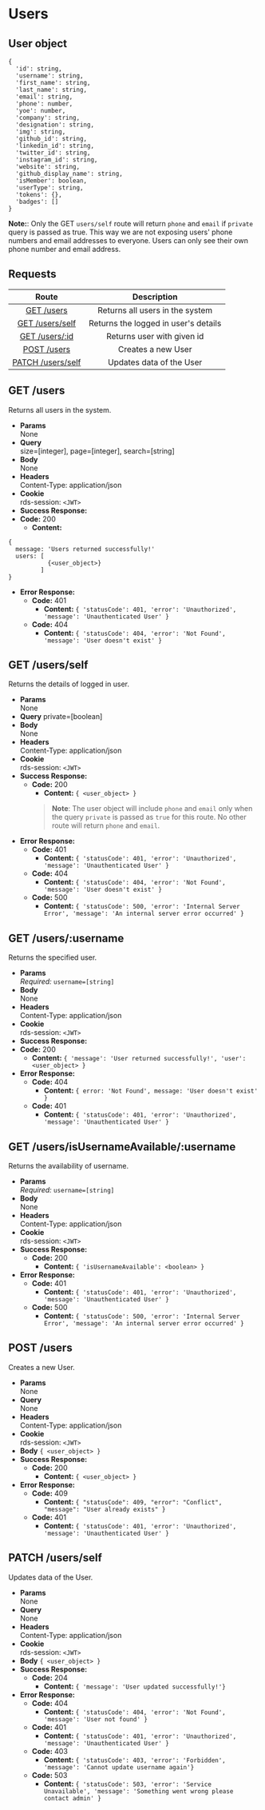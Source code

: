# Users

## User object

```
{
  'id': string,
  'username': string,
  'first_name': string,
  'last_name': string,
  'email': string,
  'phone': number,
  'yoe': number,
  'company': string,
  'designation': string,
  'img': string,
  'github_id': string,
  'linkedin_id': string,
  'twitter_id': string,
  'instagram_id': string,
  'website': string,
  'github_display_name': string,
  'isMember': boolean,
  'userType': string,
  'tokens': {},
  'badges': []
}
```
**Note:**: Only the GET `users/self` route will return `phone` and `email` if `private` query is passed as true. This way we are not exposing users' phone numbers and email addresses to everyone. Users can only see their own phone number and email address.


## **Requests**

|                 Route                 |             Description              |
|:-------------------------------------:|:------------------------------------:|
|       [GET /users](#get-users)        |   Returns all users in the system    |
|   [GET /users/self](#get-usersSelf)   | Returns the logged in user's details |
|    [GET /users/:id](#get-usersid)     |      Returns user with given id      |
|      [POST /users](#post-users)       |          Creates a new User          |
| [PATCH /users/self](#patch-usersself) |       Updates data of the User       |


## **GET /users**

Returns all users in the system.

- **Params**  
  None
- **Query**  
  size=[integer], page=[integer], search=[string]
- **Body**  
  None
- **Headers**  
  Content-Type: application/json
- **Cookie**  
  rds-session: `<JWT>`
- **Success Response:**
- **Code:** 200
  - **Content:**

```
{
  message: 'Users returned successfully!'
  users: [
           {<user_object>}
         ]
}
```

- **Error Response:**
  - **Code:** 401
    - **Content:** `{ 'statusCode': 401, 'error': 'Unauthorized', 'message': 'Unauthenticated User' }`
  - **Code:** 404
    - **Content:** `{ 'statusCode': 404, 'error': 'Not Found', 'message': 'User doesn't exist' }`

## **GET /users/self**

Returns the details of logged in user.

- **Params**  
  None
- **Query**
  private=[boolean]    
- **Body**  
  None
- **Headers**  
  Content-Type: application/json
- **Cookie**  
  rds-session: `<JWT>`
- **Success Response:**
  - **Code:** 200
    - **Content:** `{ <user_object> }`
    > **Note**: The user object will include `phone` and `email` only when the query `private` is passed as `true` for this route. No other route will return `phone` and `email`.
- **Error Response:**
  - **Code:** 401
    - **Content:** `{ 'statusCode': 401, 'error': 'Unauthorized', 'message': 'Unauthenticated User' }`
  - **Code:** 404
    - **Content:** `{ 'statusCode': 404, 'error': 'Not Found', 'message': 'User doesn't exist' }`
  - **Code:** 500
    - **Content:** `{ 'statusCode': 500, 'error': 'Internal Server Error', 'message': 'An internal server error occurred' }`

## **GET /users/:username**

Returns the specified user.

- **Params**  
  _Required:_ `username=[string]`
- **Body**  
  None
- **Headers**  
  Content-Type: application/json
- **Cookie**  
  rds-session: `<JWT>`
- **Success Response:**
- **Code:** 200
  - **Content:** `{ 'message': 'User returned successfully!', 'user': <user_object> }`
- **Error Response:**
  - **Code:** 404
    - **Content:** `{ error: 'Not Found', message: 'User doesn't exist' }`
  - **Code:** 401
    - **Content:** `{ 'statusCode': 401, 'error': 'Unauthorized', 'message': 'Unauthenticated User' }`

## **GET /users/isUsernameAvailable/:username**

Returns the availability of username.

- **Params**  
  _Required:_ `username=[string]`
- **Body**  
  None
- **Headers**  
  Content-Type: application/json
- **Cookie**  
  rds-session: `<JWT>`
- **Success Response:**
  - **Code:** 200
    - **Content:** `{ 'isUsernameAvailable': <boolean> }`
- **Error Response:**
  - **Code:** 401
    - **Content:** `{ 'statusCode': 401, 'error': 'Unauthorized', 'message': 'Unauthenticated User' }`
  - **Code:** 500
    - **Content:** `{ 'statusCode': 500, 'error': 'Internal Server Error', 'message': 'An internal server error occurred' }`


## **POST /users**

Creates a new User.

- **Params**  
  None
- **Query**  
  None
- **Headers**  
  Content-Type: application/json
- **Cookie**  
  rds-session: `<JWT>`
- **Body** `{ <user_object> }`
- **Success Response:**
  - **Code:** 200
    - **Content:** `{ <user_object> }`
- **Error Response:**
  - **Code:** 409
    - **Content:** `{ "statusCode": 409, "error": "Conflict", "message": "User already exists" }`
  - **Code:** 401
    - **Content:** `{ 'statusCode': 401, 'error': 'Unauthorized', 'message': 'Unauthenticated User' }`

## **PATCH /users/self**

Updates data of the User.

- **Params**  
  None
- **Query**  
  None
- **Headers**  
  Content-Type: application/json
- **Cookie**  
  rds-session: `<JWT>`
- **Body** `{ <user_object> }`
- **Success Response:**
  - **Code:** 204
    - **Content:** `{ 'message': 'User updated successfully!'}`
- **Error Response:**
  - **Code:** 404
    - **Content:** `{ 'statusCode': 404, 'error': 'Not Found', 'message': 'User not found' }`
  - **Code:** 401
    - **Content:** `{ 'statusCode': 401, 'error': 'Unauthorized', 'message': 'Unauthenticated User' }`
  - **Code:** 403
    - **Content:** `{ 'statusCode': 403, 'error': 'Forbidden', 'message': 'Cannot update username again'}`
  - **Code:** 503
    - **Content:** `{ 'statusCode': 503, 'error': 'Service Unavailable', 'message': 'Something went wrong please contact admin' }`
